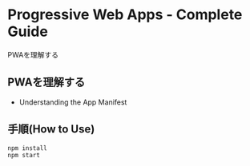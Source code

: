 # Progressive Web Apps - Complete Guide
PWAを理解する

## PWAを理解する
- Understanding the App Manifest

## 手順(How to Use)
```Node
npm install
npm start
```
